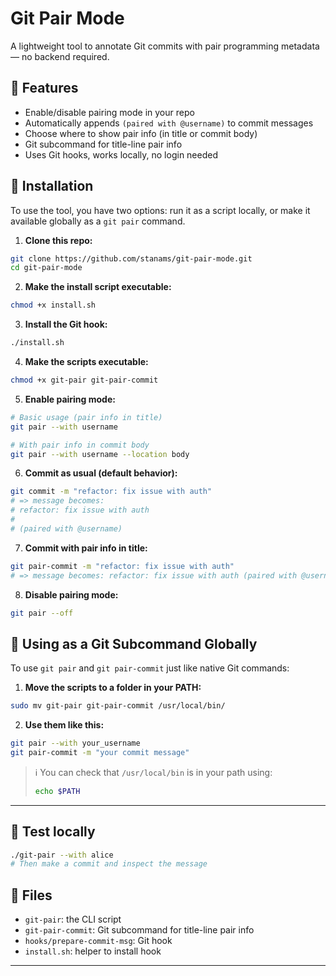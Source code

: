 # Git Pair Mode

A lightweight tool to annotate Git commits with pair programming metadata — no backend required.

## 🔧 Features

- Enable/disable pairing mode in your repo
- Automatically appends `(paired with @username)` to commit messages
- Choose where to show pair info (in title or commit body)
- Git subcommand for title-line pair info
- Uses Git hooks, works locally, no login needed

## 🚀 Installation

To use the tool, you have two options: run it as a script locally, or make it available globally as a `git pair` command.

1. **Clone this repo:**

```bash
git clone https://github.com/stanams/git-pair-mode.git
cd git-pair-mode
```

2. **Make the install script executable:**

```bash
chmod +x install.sh
```

3. **Install the Git hook:**

```bash
./install.sh
```

4. **Make the scripts executable:**

```bash
chmod +x git-pair git-pair-commit
```

5. **Enable pairing mode:**

```bash
# Basic usage (pair info in title)
git pair --with username

# With pair info in commit body
git pair --with username --location body
```

6. **Commit as usual (default behavior):**

```bash
git commit -m "refactor: fix issue with auth"
# => message becomes:
# refactor: fix issue with auth
#
# (paired with @username)
```

7. **Commit with pair info in title:**

```bash
git pair-commit -m "refactor: fix issue with auth"
# => message becomes: refactor: fix issue with auth (paired with @username)
```

8. **Disable pairing mode:**

```bash
git pair --off
```

## 🧪 Using as a Git Subcommand Globally

To use `git pair` and `git pair-commit` just like native Git commands:

1. **Move the scripts to a folder in your PATH:**

```bash
sudo mv git-pair git-pair-commit /usr/local/bin/
```

2. **Use them like this:**

```bash
git pair --with your_username
git pair-commit -m "your commit message"
```

> ℹ️ You can check that `/usr/local/bin` is in your path using:
>
> ```bash
> echo $PATH
> ```

---

## 🧪 Test locally

```bash
./git-pair --with alice
# Then make a commit and inspect the message
```

## 📁 Files

- `git-pair`: the CLI script
- `git-pair-commit`: Git subcommand for title-line pair info
- `hooks/prepare-commit-msg`: Git hook
- `install.sh`: helper to install hook

---
